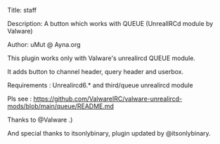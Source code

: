 Title: staff

Description: A button which works with QUEUE (UnrealIRCd module by Valware)

Author: uMut @ Ayna.org

This plugin works only with Valware's unrealircd QUEUE module.

It adds button to channel header, query header and userbox.

Requirements : Unrealircd6.* and third/queue unrealircd module

Pls see : https://github.com/ValwareIRC/valware-unrealircd-mods/blob/main/queue/README.md

Thanks to @Valware .)

And special thanks to itsonlybinary, plugin updated by @itsonlybinary.
